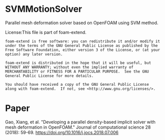 # SVMMotionSolver

Parallel mesh deformation solver based on OpenFOAM using SVM method.

License:This file is part of foam-extend.

    foam-extend is free software: you can redistribute it and/or modify it
    under the terms of the GNU General Public License as published by the
    Free Software Foundation, either version 3 of the License, or (at your
    option) any later version.

    foam-extend is distributed in the hope that it will be useful, but
    WITHOUT ANY WARRANTY; without even the implied warranty of
    MERCHANTABILITY or FITNESS FOR A PARTICULAR PURPOSE.  See the GNU
    General Public License for more details.

    You should have received a copy of the GNU General Public License
    along with foam-extend.  If not, see <http://www.gnu.org/licenses/>.

# Paper
Gao, Xiang, et al. "Developing a parallel density-based implicit solver with mesh deformation in OpenFOAM." Journal of computational science 28 (2018): 59-69. https://doi.org/10.1016/j.jocs.2018.07.006
